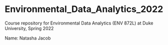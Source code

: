 # Environmental_Data_Analytics_2022

Course repository for Environmental Data Analytics (ENV 872L) at Duke University, Spring 2022

Name: Natasha Jacob